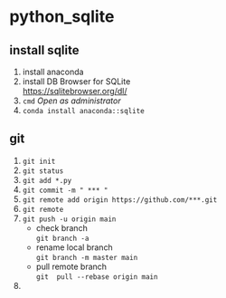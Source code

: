 # python_sqlite
## install sqlite
1. install anaconda
2. install DB Browser for SQLite  
  <https://sqlitebrowser.org/dl/>
3. `cmd` *Open as administrator*
4. `conda install anaconda::sqlite`
## git
1. `git init`
2. `git status`
3. `git add *.py`
4. `git commit -m " *** " `
5. `git remote add origin https://github.com/***.git`
6. `git remote`
7. `git push -u origin main`
   * check branch  
  `git branch -a`
   * rename local branch    
  `git branch -m master main`
   * pull remote branch  
  `git  pull --rebase origin main`
8. 
